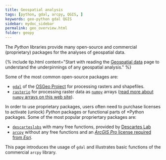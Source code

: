 ```yaml
---
title: Geospatial analysis
tags: [python, gdal, arcpy, QGIS, ]
keywords: geo-python gdal QGIS
sidebar: mydoc_sidebar
permalink: geo_overview.html
folder: geopy
---
```


The *Python* libraries provide many open-source and commercial (proprietary) packages for the analyses of geospatial data.

{% include tip.html content="Start with reading the [Geospatial data](geospatial-data.html) page to understand the underpinnings of any geospatial analysis." %}

Some of the most common open-source packages are:
 * [`gdal`](https://gdal.org/) of the [OSGeo Project](http://www.osgeo.org/) for processing rasters and shapefiles.
 * [`rasterio`](https://rasterio.readthedocs.io/en/latest/) for processing raster data as [`numpy`](https://numpy.org/) arrays ([read more about `numpy` arrays on this web site](hypy_pynum.html)).

In order to use proprietary packages, users often need to purchase licenses to activate (unlock) *Python* packages or functional parts of *Python packages. Some of the most popular propriertary packages are:
 * [`descarteslsbs`](https://docs.descarteslabs.com/api.html) with many free functions, provided by [Descartes Lab](https://www.descarteslabs.com/)
 * [`arcpy`](https://desktop.arcgis.com/en/arcmap/10.3/analyze/arcpy/what-is-arcpy-.htm) without any free functions and an [*ArcGIS Pro* license required from *Esri*](https://pro.arcgis.com/en/pro-app/get-started/about-licensing.htm).
 
 This page introduces the usage of `gdal` and illustrates basic functions of the commercial `arcpy` library.